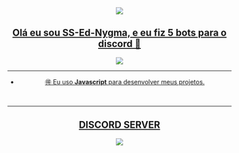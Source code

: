 <div align="center" style"border-radius:15px">
  <a href="https://discord.gg/NPQQRrvfyf"><img src="https://cdn.discordapp.com/attachments/968299607689949225/968328057196806185/BEM_VINDO_V2_00000.png" style"width: 100%;border-radius:15px">
</div>



## <div align="center">Olá eu sou SS-Ed-Nygma, e eu fiz 5 bots para o discord 🚀</div>  

<div align="center" style"center">
<a href="https://discord.gg/NPQQRrvfyf"><img src='https://cdn.discordapp.com/attachments/1003540764241969214/1020954274064252958/imagedev.png?size=4096'
</div>


***

  
- 🉐 Eu uso **Javascript** para desenvolver meus projetos.  
  
  
<br/>
  
***

## [DISCORD SERVER](https://discord.gg/NPQQRrvfyf)
  <div align="center" style"border-radius:15px">
<a href="https://discord.gg/NPQQRrvfyf"><img src='https://cdn.discordapp.com/attachments/968299607689949225/1020955887520723034/mockupBTL.png?size=4096'
</div>
